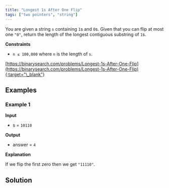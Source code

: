 ```yaml
---
title: "Longest 1s After One Flip"
tags: ["two pointers", "string"]
---
```


You are given a string `s` containing `1`s and `0`s. Given that you can flip at most one `"0"`, return the length of the longest contiguous substring of `1`s.

**Constraints**

- `n ≤ 100,000` where `n` is the length of `s`.

[https://binarysearch.com/problems/Longest-1s-After-One-Flip](https://binarysearch.com/problems/Longest-1s-After-One-Flip){:target="\_blank"}

## Examples

### Example 1

**Input**

- s = `10110`

**Output**

- answer = `4`

**Explanation**

If we flip the first zero then we get `"11110"`.

## Solution

<script src="https://gist.github.com/yaeba/16da7be5123724fcf6eccc25581cef5a.js?file=Longest-1s-After-One-Flip.py"></script>
